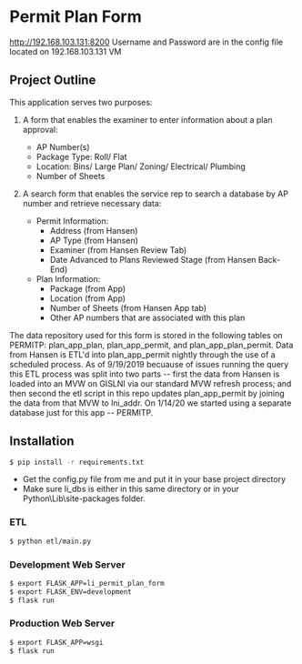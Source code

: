 # Permit Plan Form
http://192.168.103.131:8200
Username and Password are in the config file located on 192.168.103.131 VM

## Project Outline

This application serves two purposes:

1.	A form that enables the examiner to enter information about a plan approval:
    - AP Number(s)
    - Package Type: Roll/ Flat
    - Location: Bins/ Large Plan/ Zoning/ Electrical/ Plumbing
    - Number of Sheets

2.	A search form that enables the service rep to search a database by AP number and retrieve necessary data:
    - Permit Information:
        - Address (from Hansen)
        - AP Type (from Hansen)
        - Examiner (from Hansen Review Tab)
        - Date Advanced to Plans Reviewed Stage (from Hansen Back-End)
    - Plan Information:
        - Package (from App)
        - Location (from App)
        - Number of Sheets (from Hansen App tab)
        - Other AP numbers that are associated with this plan

The data repository used for this form is stored in the following tables on PERMITP: plan_app_plan, plan_app_permit, and plan_app_plan_permit. Data from Hansen is ETL'd into plan_app_permit nightly through the use of a scheduled process. As of 9/19/2019 becuause of issues running the query this ETL process was split into two parts -- first the data from Hansen is loaded into an MVW on GISLNI via our standard MVW refresh process; and then second the etl script in this repo updates plan_app_permit by joining the data from that MVW to lni_addr. On 1/14/20 we started using a separate database just for this app -- PERMITP.

## Installation
```bash
$ pip install -r requirements.txt
```
- Get the config.py file from me and put it in your base project directory
- Make sure li_dbs is either in this same directory or in your Python\Lib\site-packages folder.

### ETL
```bash
$ python etl/main.py
```

### Development Web Server
```bash
$ export FLASK_APP=li_permit_plan_form
$ export FLASK_ENV=development
$ flask run
```

### Production Web Server
```bash
$ export FLASK_APP=wsgi
$ flask run
```
